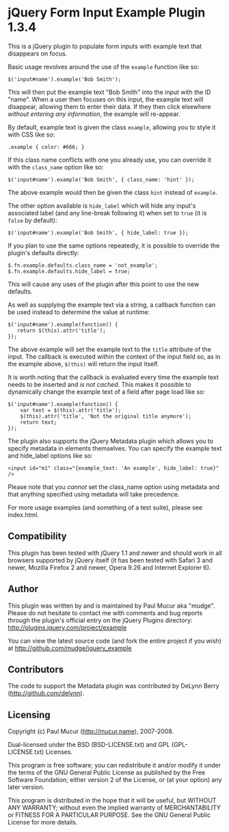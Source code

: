 jQuery Form Input Example Plugin 1.3.4
======================================

This is a jQuery plugin to populate form inputs with example text that
disappears on focus.

Basic usage revolves around the use of the `example` function like so:

    $('input#name').example('Bob Smith');

This will then put the example text "Bob Smith" into the input with the ID
"name". When a user then focuses on this input, the example text will
disappear, allowing them to enter their data. If they then click elsewhere
*without entering any information*, the example will re-appear.

By default, example text is given the class `example`, allowing you to style
it with CSS like so:

    .example { color: #666; }

If this class name conflicts with one you already use, you can override it
with the `class_name` option like so:

    $('input#name').example('Bob Smith', { class_name: 'hint' });

The above example would then be given the class `hint` instead of `example`.

The other option available is `hide_label` which will hide any input's
associated label (and any line-break following it) when set to `true` (it is
`false` by default):

    $('input#name').example('Bob Smith', { hide_label: true });

If you plan to use the same options repeatedly, it is possible to override the
plugin's defaults directly:

    $.fn.example.defaults.class_name = 'not_example';
    $.fn.example.defaults.hide_label = true;

This will cause any uses of the plugin after this point to use the new
defaults.

As well as supplying the example text via a string, a callback function can be
used instead to determine the value at runtime:

    $('input#name').example(function() {
       return $(this).attr('title'); 
    });
    
The above example will set the example text to the `title` attribute of the
input. The callback is executed within the context of the input field so, as
in the example above, `$(this)` will return the input itself.

It is worth noting that the callback is evaluated every time the example text
needs to be inserted and *is not cached*. This makes it possible to
dynamically change the example text of a field after page load like so:

    $('input#name').example(function() {
        var text = $(this).attr('title');
        $(this).attr('title', 'Not the original title anymore');
        return text;
    });
    
The plugin also supports the jQuery Metadata plugin which allows you to 
specify metadata in elements themselves. You can specify the example text and
hide_label options like so:

    <input id="m1" class="{example_text: 'An example', hide_label: true}" />

Please note that you *cannot* set the class_name option using metadata and
that anything specified using metadata will take precedence.

For more usage examples (and something of a test suite), please see
index.html.

Compatibility
-------------

This plugin has been tested with jQuery 1.1 and newer and should work in all
browsers supported by jQuery itself (it has been tested with Safari 3 and
newer, Mozilla Firefox 2 and newer, Opera 9.26 and Internet Explorer 6).

Author
------

This plugin was written by and is maintained by Paul Mucur aka "mudge". Please
do not hesitate to contact me with comments and bug reports through the
plugin's official entry on the jQuery Plugins directory:
http://plugins.jquery.com/project/example

You can view the latest source code (and fork the entire project if you wish)
at http://github.com/mudge/jquery_example

Contributors
------------

The code to support the Metadata plugin was contributed by DeLynn Berry (http://github.com/delynn).

Licensing
---------

Copyright (c) Paul Mucur (http://mucur.name), 2007-2008.

Dual-licensed under the BSD (BSD-LICENSE.txt) and GPL (GPL-LICENSE.txt)
Licenses.

This program is free software; you can redistribute it and/or modify
it under the terms of the GNU General Public License as published by
the Free Software Foundation; either version 2 of the License, or
(at your option) any later version.

This program is distributed in the hope that it will be useful,
but WITHOUT ANY WARRANTY; without even the implied warranty of
MERCHANTABILITY or FITNESS FOR A PARTICULAR PURPOSE.  See the
GNU General Public License for more details.